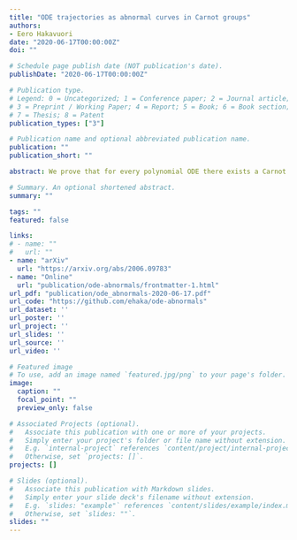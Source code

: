 ```yaml
---
title: "ODE trajectories as abnormal curves in Carnot groups"
authors:
- Eero Hakavuori
date: "2020-06-17T00:00:00Z"
doi: ""

# Schedule page publish date (NOT publication's date).
publishDate: "2020-06-17T00:00:00Z"

# Publication type.
# Legend: 0 = Uncategorized; 1 = Conference paper; 2 = Journal article;
# 3 = Preprint / Working Paper; 4 = Report; 5 = Book; 6 = Book section;
# 7 = Thesis; 8 = Patent
publication_types: ["3"]

# Publication name and optional abbreviated publication name.
publication: ""
publication_short: ""

abstract: We prove that for every polynomial ODE there exists a Carnot group where the trajectories of the ODE lift to abnormal curves. The proof defines an explicit construction to determine a covector for the resulting abnormal curves. Using this method we give new examples of abnormal curves in Carnot groups of high step. As a byproduct of the argument, we also prove that concatenations of abnormal curves have abnormal lifts.

# Summary. An optional shortened abstract.
summary: ""

tags: ""
featured: false

links:
# - name: ""
#   url: ""
- name: "arXiv"
  url: "https://arxiv.org/abs/2006.09783"
- name: "Online"
  url: "publication/ode-abnormals/frontmatter-1.html"
url_pdf: "publication/ode_abnormals-2020-06-17.pdf"
url_code: "https://github.com/ehaka/ode-abnormals"
url_dataset: ''
url_poster: ''
url_project: ''
url_slides: ''
url_source: ''
url_video: ''

# Featured image
# To use, add an image named `featured.jpg/png` to your page's folder. 
image:
  caption: ""
  focal_point: ""
  preview_only: false

# Associated Projects (optional).
#   Associate this publication with one or more of your projects.
#   Simply enter your project's folder or file name without extension.
#   E.g. `internal-project` references `content/project/internal-project/index.md`.
#   Otherwise, set `projects: []`.
projects: []

# Slides (optional).
#   Associate this publication with Markdown slides.
#   Simply enter your slide deck's filename without extension.
#   E.g. `slides: "example"` references `content/slides/example/index.md`.
#   Otherwise, set `slides: ""`.
slides: ""
---
```

